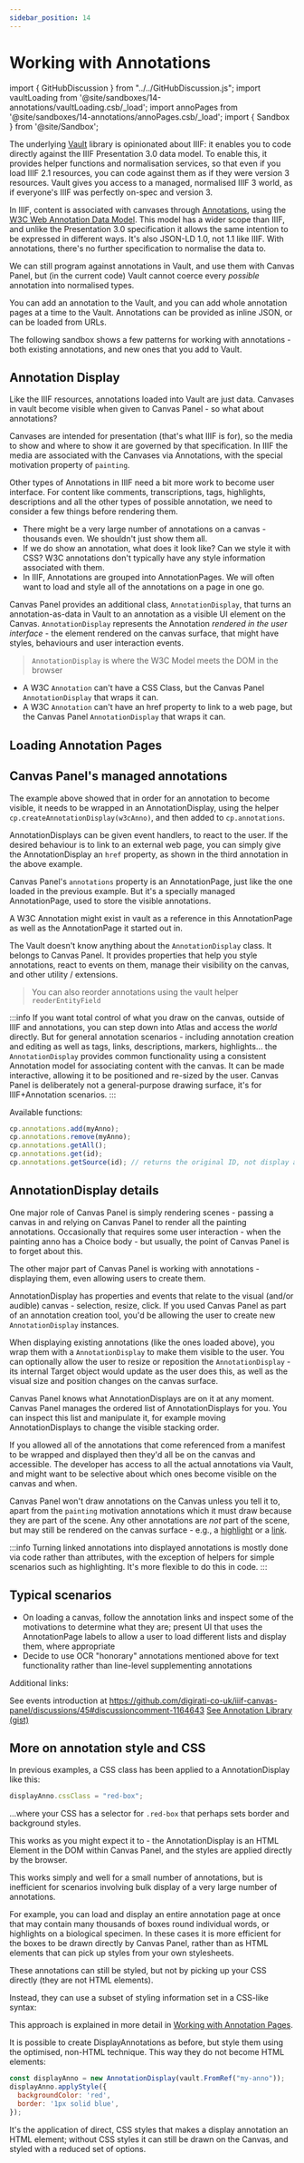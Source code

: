 ```yaml
---
sidebar_position: 14
---
```


# Working with Annotations

import { GitHubDiscussion } from "../../GitHubDiscussion.js";
import vaultLoading from '@site/sandboxes/14-annotations/vaultLoading.csb/_load';
import annoPages from '@site/sandboxes/14-annotations/annoPages.csb/_load';
import { Sandbox } from '@site/Sandbox';

<!-- NB the original version of this doc ument has been moved to notes/14-annotations-hidden.md -->
<!-- It describes an internal Vault normalised annotation approach, which is not the same as v1 below. -->
The underlying [Vault](../api-reference/vault) library is opinionated about IIIF: it enables you to code directly against the IIIF Presentation 3.0 data model. To enable this, it provides helper functions and normalisation services, so that even if you load IIIF 2.1 resources, you can code against them as if they were version 3 resources. Vault gives you access to a managed, normalised IIIF 3 world, as if everyone's IIIF was perfectly on-spec and version 3.

In IIIF, content is associated with canvases through [Annotations](https://iiif.io/api/presentation/3.0/#56-annotation), using the [W3C Web Annotation Data Model](https://www.w3.org/TR/annotation-model/). This model has a wider scope than IIIF, and unlike the Presentation 3.0 specification it allows the same intention to be expressed in different ways. It's also JSON-LD 1.0, not 1.1 like IIIF. With annotations, there's no further specification to normalise the data to.

We can still program against annotations in Vault, and use them with Canvas Panel, but (in the current code) Vault cannot coerce every _possible_ annotation into normalised types.

You can add an annotation to the Vault, and you can add whole annotation pages at a time to the Vault. Annotations can be provided as inline JSON, or can be loaded from URLs.


The following sandbox shows a few patterns for working with annotations - both existing annotations, and new ones that you add to Vault.

<Sandbox stacked project={vaultLoading} />


## Annotation Display

Like the IIIF resources, annotations loaded into Vault are just data. Canvases in vault become visible when given to Canvas Panel - so what about annotations?

Canvases are intended for presentation (that's what IIIF is for), so the media to show and where to show it are governed by that specification. In IIIF the media are associated with the Canvases via Annotations, with the special motivation property of `painting`.

Other types of Annotations in IIIF need a bit more work to become user interface. For content like comments, transcriptions, tags, highlights, descriptions and all the other types of possible annotation, we need to consider a few things before rendering them.

 - There might be a very large number of annotations on a canvas - thousands even. We shouldn't just show them all.
 - If we do show an annotation, what does it look like? Can we style it with CSS? W3C annotations don't typically have any style information associated with them.
 - In IIIF, Annotations are grouped into AnnotationPages. We will often want to load and style all of the annotations on a page in one go.


Canvas Panel provides an additional class, `AnnotationDisplay`, that turns an annotation-as-data in Vault to an annotation as a visible UI element on the Canvas. `AnnotationDisplay` represents the Annotation _rendered in the user interface_ - the element rendered on the canvas surface, that might have styles, behaviours and user interaction events. 

> `AnnotationDisplay` is where the W3C Model meets the DOM in the browser

* A W3C `Annotation` can't have a CSS Class, but the Canvas Panel `AnnotationDisplay` that wraps it can.
* A W3C `Annotation` can't have an href property to link to a web page, but the Canvas Panel `AnnotationDisplay` that wraps it can.

<!--Canvas Panel also defines `TransitionOptions` - a class used to define how the canvas navigates from one Annotation or state to another, e.g., for guided viewing.-->

<!-- removed sections on Target and Body classes - see /notes/14-annotations-hidden.md -->

## Loading Annotation Pages


<Sandbox stacked project={annoPages} />


## Canvas Panel's managed annotations

The example above showed that in order for an annotation to become visible, it needs to be wrapped in an AnnotationDisplay, using the helper `cp.createAnnotationDisplay(w3cAnno)`, and then added to `cp.annotations`.

AnnotationDisplays can be given event handlers, to react to the user. If the desired behaviour is to link to an external web page, you can simply give the AnnotationDisplay an `href` property, as shown in the third annotation in the above example.


Canvas Panel's `annotations` property is an AnnotationPage, just like the one loaded in the previous example. But it's a specially managed AnnotationPage, used to store the visible annotations.

A W3C Annotation might exist in vault as a reference in this AnnotationPage as well as the AnnotationPage it started out in.

The Vault doesn't know anything about the `AnnotationDisplay` class. It belongs to Canvas Panel. It provides properties that help you style annotations, react to events on them, manage their visibility on the canvas, and other utility / extensions.

> You can also reorder annotations using the vault helper `reoderEntityField`

:::info
If you want total control of what you draw on the canvas, outside of IIIF and annotations, you can step down into Atlas and access the _world_ directly. But for general annotation scenarios - including annotation creation and editing as well as tags, links, descriptions, markers, highlights... the `AnnotationDisplay` provides common functionality using a consistent Annotation model for associating content with the canvas. It can be made interactive, allowing it to be positioned and re-sized by the user. Canvas Panel is deliberately not a general-purpose drawing surface, it's for IIIF+Annotation scenarios.
:::

Available functions:

```js
cp.annotations.add(myAnno);
cp.annotations.remove(myAnno);
cp.annotations.getAll();
cp.annotations.get(id);
cp.annotations.getSource(id); // returns the original ID, not display annotation
```

## AnnotationDisplay details

One major role of Canvas Panel is simply rendering scenes - passing a canvas in and relying on Canvas Panel to render all the painting annotations. Occasionally that requires some user interaction - when the painting anno has a Choice body - but usually, the point of Canvas Panel is to forget about this.

The other major part of Canvas Panel is working with annotations - displaying them, even allowing users to create them.

AnnotationDisplay has properties and events that relate to the visual (and/or audible) canvas - selection, resize, click. If you used Canvas Panel as part of an annotation creation tool, you'd be allowing the user to create new `AnnotationDisplay` instances.

When displaying existing annotations (like the ones loaded above), you wrap them with a `AnnotationDisplay` to make them visible to the user. You can optionally allow the user to resize or reposition the `AnnotationDisplay` - its internal Target object would update as the user does this, as well as the visual size and position changes on the canvas surface.

Canvas Panel knows what AnnotationDisplays are on it at any moment. Canvas Panel manages the ordered list of AnnotationDisplays for you. You can inspect this list and manipulate it, for example moving AnnotationDisplays to change the visible stacking order.

If you allowed all of the annotations that come referenced from a manifest to be wrapped and displayed then they'd all be on the canvas and accessible. The developer has access to all the actual annotations via Vault, and might want to be selective about which ones become visible on the canvas and when.

<!--
  myDisplayAnno.draggable = true; // can be moved on the canvas
  myDisplayAnno.resizable = true; // Canvas Panel renders handles, allows resizing
-->

Canvas Panel won't draw annotations on the Canvas unless you tell it to, apart from the `painting` motivation annotations which it must draw because they are part of the scene. Any other annotations are _not_ part of the scene, but may still be rendered on the canvas surface - e.g., a [highlight](./highlighting-regions) or a [link](rendering-links).

:::info
Turning linked annotations into displayed annotations is mostly done via code rather than attributes, with the exception of helpers for simple scenarios such as highlighting. It's more flexible to do this in code.
:::

## Typical scenarios

* On loading a canvas, follow the annotation links and inspect some of the motivations to determine what they are; present UI that uses the AnnotationPage labels to allow a user to load different lists and display them, where appropriate
* Decide to use OCR "honorary" annotations mentioned above for text functionality rather than line-level supplementing annotations

Additional links:

See events introduction at https://github.com/digirati-co-uk/iiif-canvas-panel/discussions/45#discussioncomment-1164643
[See Annotation Library (gist)](https://gist.github.com/stephenwf/b04b60f2cef22f43cd985f5983587e37)


## More on annotation style and CSS

In previous examples, a CSS class has been applied to a AnnotationDisplay like this:

```js
displayAnno.cssClass = "red-box";
```

...where your CSS has a selector for `.red-box` that perhaps sets border and background styles.

This works as you might expect it to - the AnnotationDisplay is an HTML Element in the DOM within Canvas Panel, and the styles are applied directly by the browser.

This works simply and well for a small number of annotations, but is inefficient for scenarios involving bulk display of a very large number of annotations.

For example, you can load and display an entire annotation page at once that may contain many thousands of boxes round individual words, or highlights on a biological specimen. In these cases it is more efficient for the boxes to be drawn directly by Canvas Panel, rather than as HTML elements that can pick up styles from your own stylesheets.

These annotations can still be styled, but not by picking up your CSS directly (they are not HTML elements).

Instead, they can use a subset of styling information set in a CSS-like syntax:

This approach is explained in more detail in [Working with Annotation Pages](./annotations-in-bulk).

It is possible to create DisplayAnnotations as before, but style them using the optimised, non-HTML technique. This way they do not become HTML elements:

```js
const displayAnno = new AnnotationDisplay(vault.FromRef("my-anno"));
displayAnno.applyStyle({
  backgroundColor: 'red',
  border: '1px solid blue',
});
```

It's the application of direct, CSS styles that makes a display annotation an HTML element; without CSS styles it can still be drawn on the Canvas, and styled with a reduced set of options.

<GitHubDiscussion ghid="33" />

